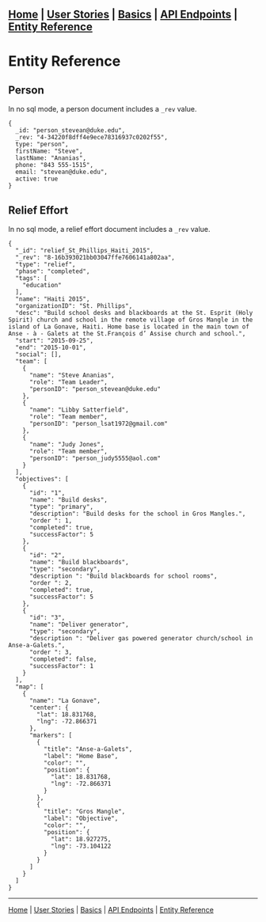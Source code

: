 [Home](/README.md)  |  [User Stories](/user-stories.md)  |  [Basics](/basics.md)  |  [API Endpoints](/api.md)  |  [Entity Reference](/entity-reference.md)
---

# Entity Reference

## Person

In no sql mode, a person document includes a `_rev` value.

```
{
  _id: "person_stevean@duke.edu",
  _rev: "4-34220f8dff4e9ece78316937c0202f55",
  type: "person",
  firstName: "Steve",
  lastName: "Ananias",
  phone: "843 555-1515",
  email: "stevean@duke.edu",
  active: true
}
```

## Relief Effort

In no sql mode, a relief effort document includes a `_rev` value.  

```
{
  "_id": "relief_St_Phillips_Haiti_2015",
  "_rev": "8-16b393021bb03047ffe7606141a802aa",
  "type": "relief",
  "phase": "completed",
  "tags": [
    "education"
  ],
  "name": "Haiti 2015",
  "organizationID": "St. Phillips",
  "desc": "Build school desks and blackboards at the St. Esprit (Holy Spirit) church and school in the remote village of Gros Mangle in the island of La Gonave, Haiti. Home base is located in the main town of Anse - à - Galets at the St.François d’ Assise church and school.",
  "start": "2015-09-25",
  "end": "2015-10-01",
  "social": [],
  "team": [
    {
      "name": "Steve Ananias",
      "role": "Team Leader",
      "personID": "person_stevean@duke.edu"
    },
    {
      "name": "Libby Satterfield",
      "role": "Team member",
      "personID": "person_lsat1972@gmail.com"
    },
    {
      "name": "Judy Jones",
      "role": "Team member",
      "personID": "person_judy5555@aol.com"
    }
  ],
  "objectives": [
    {
      "id": "1",
      "name": "Build desks",
      "type": "primary",
      "description": "Build desks for the school in Gros Mangles.",
      "order ": 1,
      "completed": true,
      "successFactor": 5
    },
    {
      "id": "2",
      "name": "Build blackboards",
      "type": "secondary",
      "description ": "Build blackboards for school rooms",
      "order ": 2,
      "completed": true,
      "successFactor": 5
    },
    {
      "id": "3",
      "name": "Deliver generator",
      "type": "secondary",
      "description ": "Deliver gas powered generator church/school in Anse-a-Galets.",
      "order ": 3,
      "completed": false,
      "successFactor": 1
    }
  ],
  "map": [
    {
      "name": "La Gonave",
      "center": {
        "lat": 18.831768,
        "lng": -72.866371
      },
      "markers": [
        {
          "title": "Anse-a-Galets",
          "label": "Home Base",
          "color": "",
          "position": {
            "lat": 18.831768,
            "lng": -72.866371
          }
        },
        {
          "title": "Gros Mangle",
          "label": "Objective",
          "color": "",
          "position": {
            "lat": 18.927275,
            "lng": -73.104122
          }
        }
      ]
    }
  ]
}
```

---
[Home](/README.md)  |  [User Stories](/user-stories.md)  |  [Basics](/basics.md)  |  [API Endpoints](/api.md)  |  [Entity Reference](/entity-reference.md)
